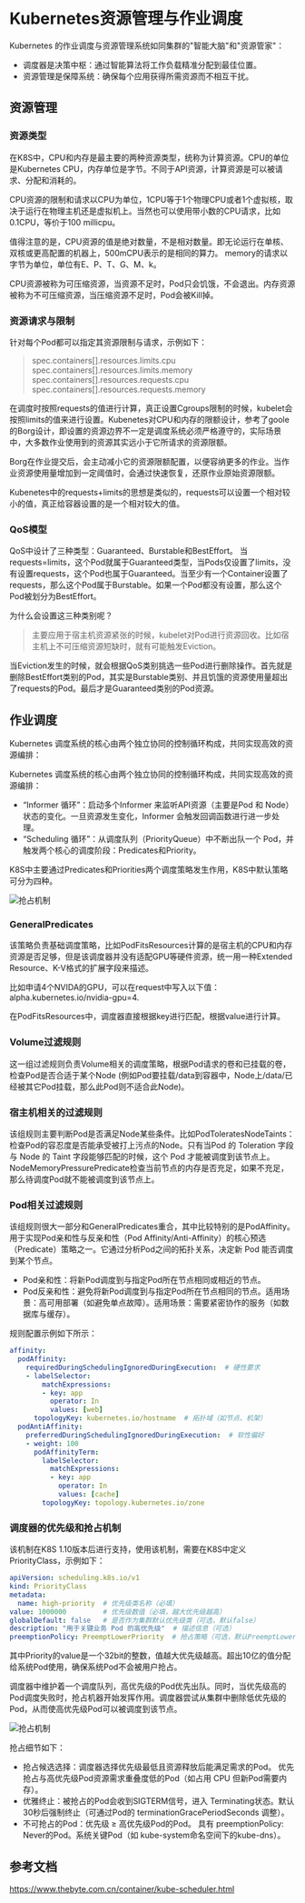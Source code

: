 # Kubernetes资源管理与作业调度
Kubernetes 的作业调度与资源管理系统如同集群的"智能大脑"和"资源管家"：
- 调度器是决策中枢：通过智能算法将工作负载精准分配到最佳位置。
- 资源管理是保障系统：确保每个应用获得所需资源而不相互干扰。

## 资源管理
### 资源类型
在K8S中，CPU和内存是最主要的两种资源类型，统称为计算资源。CPU的单位是Kubernetes CPU，内存单位是字节。不同于API资源，计算资源是可以被请求、分配和消耗的。

CPU资源的限制和请求以CPU为单位，1CPU等于1个物理CPU或者1个虚拟核，取决于运行在物理主机还是虚拟机上。当然也可以使用带小数的CPU请求，比如0.1CPU，等价于100 millicpu。

值得注意的是，CPU资源的值是绝对数量，不是相对数量。即无论运行在单核、双核或更高配置的机器上，500mCPU表示的是相同的算力。
memory的请求以字节为单位，单位有E、P、T、G、M、k。

CPU资源被称为可压缩资源，当资源不足时，Pod只会饥饿，不会退出。内存资源被称为不可压缩资源，当压缩资源不足时，Pod会被Kill掉。

### 资源请求与限制
针对每个Pod都可以指定其资源限制与请求，示例如下：
> spec.containers[].resources.limits.cpu
> spec.containers[].resources.limits.memory
> spec.containers[].resources.requests.cpu
> spec.containers[].resources.requests.memory

在调度时按照requests的值进行计算，真正设置Cgroups限制的时候，kubelet会按照limits的值来进行设置。Kubenetes对CPU和内存的限额设计，参考了goole的Borg设计，即设置的资源边界不一定是调度系统必须严格遵守的，实际场景中，大多数作业使用到的资源其实远小于它所请求的资源限额。

Borg在作业提交后，会主动减小它的资源限额配置，以便容纳更多的作业。当作业资源使用量增加到一定阈值时，会通过快速恢复，还原作业原始资源限额。

Kubenetes中的requests+limits的思想是类似的，requests可以设置一个相对较小的值，真正给容器设置的是一个相对较大的值。

### QoS模型
QoS中设计了三种类型：Guaranteed、Burstable和BestEffort。
当requests=limits，这个Pod就属于Guaranteed类型，当Pods仅设置了limits，没有设置requests，这个Pod也属于Guaranteed。当至少有一个Container设置了requests，那么这个Pod属于Burstable。如果一个Pod都没有设置，那么这个Pod被划分为BestEffort。

为什么会设置这三种类别呢？
> 主要应用于宿主机资源紧张的时候，kubelet对Pod进行资源回收。比如宿主机上不可压缩资源短缺时，就有可能触发Eviction。

当Eviction发生的时候，就会根据QoS类别挑选一些Pod进行删除操作。首先就是删除BestEffort类别的Pod，其实是Burstable类别、并且饥饿的资源使用量超出了requests的Pod。最后才是Guaranteed类别的Pod资源。

## 作业调度
Kubernetes 调度系统的核心由两个独立协同的控制循环构成，共同实现高效的资源编排：

Kubernetes 调度系统的核心由两个独立协同的控制循环构成，共同实现高效的资源编排：
- “Informer 循环”：启动多个Informer 来监听API资源（主要是Pod 和 Node）状态的变化。一旦资源发生变化，Informer 会触发回调函数进行进一步处理。
- “Scheduling 循环”：从调度队列（PriorityQueue）中不断出队一个 Pod，并触发两个核心的调度阶段：Predicates和Priority。

K8S中主要通过Predicates和Priorities两个调度策略发生作用，K8S中默认策略可分为四种。

![抢占机制](images/04schedule.png)
### GeneralPredicates
该策略负责基础调度策略，比如PodFitsResources计算的是宿主机的CPU和内存资源是否足够，但是该调度器并没有适配GPU等硬件资源，统一用一种Extended Resource、K-V格式的扩展字段来描述。

比如申请4个NVIDA的GPU，可以在request中写入以下值：alpha.kubernetes.io/nvidia-gpu=4.

在PodFitsResources中，调度器直接根据key进行匹配，根据value进行计算。

### Volume过滤规则
这一组过滤规则负责Volume相关的调度策略，根据Pod请求的卷和已挂载的卷，检查Pod是否合适于某个Node (例如Pod要挂载/data到容器中，Node上/data/已经被其它Pod挂载，那么此Pod则不适合此Node)。

### 宿主机相关的过滤规则
该组规则主要判断Pod是否满足Node某些条件。比如PodToleratesNodeTaints：检查Pod的容忍度是否能承受被打上污点的Node。只有当Pod 的 Toleration 字段与 Node 的 Taint 字段能够匹配的时候，这个 Pod 才能被调度到该节点上。NodeMemoryPressurePredicate检查当前节点的内存是否充足，如果不充足，那么待调度Pod就不能被调度到该节点上。

### Pod相关过滤规则
该组规则很大一部分和GeneralPredicates重合，其中比较特别的是PodAffinity。用于实现Pod亲和性与反亲和性（Pod Affinity/Anti-Affinity）的核心预选（Predicate）策略之一。它通过分析Pod之间的拓扑关系，决定新 Pod 能否调度到某个节点。
- Pod亲和性：将新Pod调度到与指定Pod所在节点相同或相近的节点。
- Pod反亲和性：避免将新Pod调度到与指定Pod所在节点相同的节点。适用场景：高可用部署（如避免单点故障）。适用场景：需要紧密协作的服务（如数据库与缓存）。

规则配置示例如下所示：

```yaml
affinity:
  podAffinity:
    requiredDuringSchedulingIgnoredDuringExecution:  # 硬性要求
    - labelSelector:
        matchExpressions:
        - key: app
          operator: In
          values: [web]
      topologyKey: kubernetes.io/hostname  # 拓扑域（如节点、机架）
  podAntiAffinity:
    preferredDuringSchedulingIgnoredDuringExecution:  # 软性偏好
    - weight: 100
      podAffinityTerm:
        labelSelector:
          matchExpressions:
          - key: app
            operator: In
            values: [cache]
        topologyKey: topology.kubernetes.io/zone

```

### 调度器的优先级和抢占机制
该机制在K8S 1.10版本后进行支持，使用该机制，需要在K8S中定义PriorityClass，示例如下：
```yaml
apiVersion: scheduling.k8s.io/v1
kind: PriorityClass
metadata:
  name: high-priority  # 优先级类名称（必填）
value: 1000000         # 优先级数值（必填，越大优先级越高）
globalDefault: false   # 是否作为集群默认优先级类（可选，默认false）
description: "用于关键业务 Pod 的高优先级"  # 描述信息（可选）
preemptionPolicy: PreemptLowerPriority  # 抢占策略（可选，默认PreemptLowerPriority）
```
其中Priority的value是一个32bit的整数，值越大优先级越高。超出10亿的值分配给系统Pod使用，确保系统Pod不会被用户抢占。

调度器中维护着一个调度队列，高优先级的Pod优先出队。同时，当优先级高的Pod调度失败时，抢占机器开始发挥作用。调度器尝试从集群中删除低优先级的Pod，从而使高优先级Pod可以被调度到该节点。

![抢占机制](images/04depre.png)

抢占细节如下：
- 抢占候选选择：调度器选择优先级最低且资源释放后能满足需求的Pod。
优先抢占与高优先级Pod资源需求重叠度低的Pod（如占用 CPU 但新Pod需要内存）。
- 优雅终止：被抢占的Pod会收到SIGTERM信号，进入 Terminating状态。默认30秒后强制终止（可通过Pod的 terminationGracePeriodSeconds 调整）。
- 不可抢占的Pod：优先级 ≥ 高优先级Pod的Pod。
具有 preemptionPolicy: Never的Pod。系统关键Pod（如 kube-system命名空间下的kube-dns）。


## 参考文档
https://www.thebyte.com.cn/container/kube-scheduler.html
